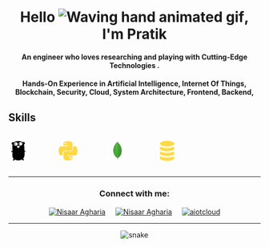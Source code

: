 <h1 align="center">Hello <img src="https://raw.githubusercontent.com/nixin72/nixin72/master/wave.gif" 
         alt="Waving hand animated gif"
         height="45"
         width="45" />, I'm Pratik</h1>
<h4 align="center">
An engineer who loves researching and playing with Cutting-Edge Technologies .
</h4>
<h4 align="center">Hands-On Experience in Artificial Intelligence, Internet Of Things, Blockchain, Security, Cloud, System Architecture, Frontend, Backend,  </h4>

## Skills
<div style="display: inline_block"><br>
  <img height="40" align="center" alt="Pratik-Golang" height="30" width="40" src="https://raw.githubusercontent.com/devicons/devicon/master/icons/go/go-plain.svg">
 &nbsp;&nbsp;&nbsp;&nbsp;&nbsp;&nbsp;&nbsp;&nbsp;&nbsp;&nbsp;&nbsp;&nbsp;&nbsp;
  <img height="40" align="center" alt="Pratik-Python" height="30" width="40" src="https://raw.githubusercontent.com/devicons/devicon/master/icons/python/python-plain.svg">
 &nbsp;&nbsp;&nbsp;&nbsp;&nbsp;&nbsp;&nbsp;&nbsp;&nbsp;&nbsp;&nbsp;&nbsp;&nbsp;
  <img height="40" align="center" alt="Pratik-MongoDB" height="30" width="40" src="https://raw.githubusercontent.com/devicons/devicon/master/icons/mongodb/mongodb-original.svg">
 &nbsp;&nbsp;&nbsp;&nbsp;&nbsp;&nbsp;&nbsp;&nbsp;&nbsp;&nbsp;&nbsp;&nbsp;&nbsp;
  <img height="40" align="center" alt="Pratik-Mssql" height="30" width="40" src="https://raw.githubusercontent.com/devicons/devicon/master/icons/sql/sql-original.svg">
 &nbsp;&nbsp;&nbsp;&nbsp;&nbsp;&nbsp;&nbsp;&nbsp;&nbsp;&nbsp;&nbsp;&nbsp;&nbsp;
</div>
  
</br>


<hr>

<h3 align="center">Connect with me:</h3>
<p align="center">
<a href="https://www.youtube.com/aibots" target="blank"><img align="center" src="https://img.icons8.com/fluency/48/000000/youtube-play.png" alt="Nisaar Agharia" height="50" width="50" /></a> &nbsp;&nbsp;&nbsp;
<a href="https://www.linkedin.com/in/nisaaragharia" target="blank"><img align="center" src="https://img.icons8.com/cute-clipart/64/000000/linkedin.png" alt="Nisaar Agharia" height="50" width="50" /></a>&nbsp;&nbsp;&nbsp;&nbsp;
<a href="https://www.instagram.com/ai.bots_" target="blank"><img align="center" src="https://img.icons8.com/cute-clipart/64/000000/instagram-new.png" alt="aiotcloud" height="50" width="50" /></a>
</p>

<hr>

<p align="center">
  <img src="https://github.com/ishikkkkaaaa/ishikkkkaaaa/raw/output/github-contribution-grid-snake.svg" alt="snake"></center>
</p>
